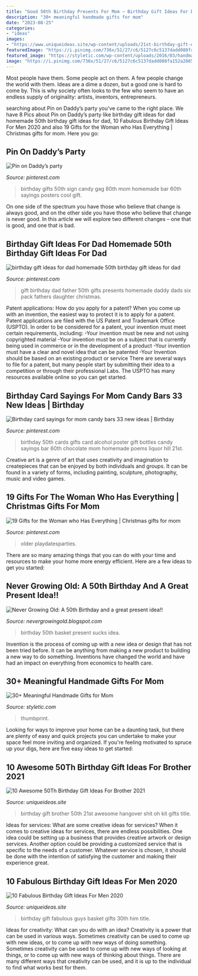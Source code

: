```yaml
---
title: "Good 50th Birthday Presents For Mom ~ Birthday Gift Ideas For Dad Homemade 50th Birthday Gift Ideas For Dad"
description: "30+ meaningful handmade gifts for mom"
date: "2023-08-25"
categories:
- "ideas"
images:
- "https://www.uniqueideas.site/wp-content/uploads/21st-birthday-gift-oh-shit-kit-for-the-hangover-the-day-after-12.jpg"
featuredImage: "https://i.pinimg.com/736x/51/27/c6/5127c6c5137dadd088fa152a286535c9.jpg"
featured_image: "https://styletic.com/wp-content/uploads/2016/03/handmade-gifts-for-mom/10-handmade-gifts-for-mom.jpg"
image: "https://i.pinimg.com/736x/51/27/c6/5127c6c5137dadd088fa152a286535c9.jpg"
---
```



Most people have them. Some people act on them. A few people change the world with them. Ideas are a dime a dozen, but a good one is hard to come by. This is why society often looks to the few who seem to have an endless supply of originality: artists, inventors, entrepreneurs.

	

		
searching about Pin on Daddy’s party you've came to the right place. We have 8 Pics about Pin on Daddy’s party like birthday gift ideas for dad homemade 50th birthday gift ideas for dad, 10 Fabulous Birthday Gift Ideas For Men 2020 and also 19 Gifts for the Woman who Has Everything | Christmas gifts for mom. Here you go:
		
    
## Pin On Daddy’s Party

<img loading=lazy src="https://i.pinimg.com/736x/2c/40/8c/2c408cc0ff76622c6e6da0321d0f0213.jpg" onerror="this.onerror=null;this.src='https://tse3.mm.bing.net/th?id=OIP.Aqxvkp0B7cnp8UBzQJlWqAHaJ3&amp;pid=15.1';" alt="Pin on Daddy’s party">

_Source: pinterest.com_

>birthday gifts 50th sign candy gag 80th mom homemade bar 60th sayings posters cool gift. 

	

On one side of the spectrum you have those who believe that change is always good, and on the other side you have those who believe that change is never good. In this article we will explore two different changes – one that is good, and one that is bad.

    
## Birthday Gift Ideas For Dad Homemade 50th Birthday Gift Ideas For Dad

<img loading=lazy src="https://i.pinimg.com/736x/51/27/c6/5127c6c5137dadd088fa152a286535c9.jpg" onerror="this.onerror=null;this.src='https://tse2.mm.bing.net/th?id=OIP.DGC3-MMCdeU2bPDTb0fhkwHaLI&amp;pid=15.1';" alt="birthday gift ideas for dad homemade 50th birthday gift ideas for dad">

_Source: pinterest.com_

>gift birthday dad father 50th gifts presents homemade daddy dads six pack fathers daughter christmas. 

	

Patent applications: How do you apply for a patent?
When you come up with an invention, the easiest way to protect it is to apply for a patent. Patent applications are filed with the US Patent and Trademark Office (USPTO). In order to be considered for a patent, your invention must meet certain requirements, including: 
-Your invention must be new and not using copyrighted material
-Your invention must be on a subject that is currently being used in commerce or in the development of a product
-Your invention must have a clear and novel idea that can be patented
-Your Invention should be based on an existing product or service There are several ways to file for a patent, but many people start by submitting their idea to a competition or through their professional Labs. The USPTO has many resources available online so you can get started.

    
## Birthday Card Sayings For Mom Candy Bars 33 New Ideas | Birthday

<img loading=lazy src="https://i.pinimg.com/originals/fa/e4/b7/fae4b7345f7eca24ff3a5495ee367f44.jpg" onerror="this.onerror=null;this.src='https://tse4.mm.bing.net/th?id=OIP.l1c-_KL7SY-axuH1qkHweQAAAA&amp;pid=15.1';" alt="Birthday card sayings for mom candy bars 33 new ideas | Birthday">

_Source: pinterest.com_

>birthday 50th cards gifts card alcohol poster gift bottles candy sayings bar 60th chocolate mom homemade poems liquor hill 21st. 

	

Creative art is a genre of art that uses creativity and imagination to createpieces that can be enjoyed by both individuals and groups. It can be found in a variety of forms, including painting, sculpture, photography, music and video games.

    
## 19 Gifts For The Woman Who Has Everything | Christmas Gifts For Mom

<img loading=lazy src="https://i.pinimg.com/736x/7b/5f/cc/7b5fcca26af8a6af2992c3d859ba0ac2.jpg" onerror="this.onerror=null;this.src='https://tse3.mm.bing.net/th?id=OIP.atIT3loO9aJkw4plXJUzNwHaLG&amp;pid=15.1';" alt="19 Gifts for the Woman who Has Everything | Christmas gifts for mom">

_Source: pinterest.com_

>older playdatesparties. 

	

There are so many amazing things that you can do with your time and resources to make your home more energy efficient. Here are a few ideas to get you started:

    
## Never Growing Old: A 50th Birthday And A Great Present Idea!!

<img loading=lazy src="http://1.bp.blogspot.com/_K9xydntQfRk/TM4s5eYg65I/AAAAAAAABuw/fxxJH0ZHdf4/s1600/halloween2010+072.jpg" onerror="this.onerror=null;this.src='https://tse1.mm.bing.net/th?id=OIP.mDqGxNb3RQvfT4wTVEeAdgHaJ4&amp;pid=15.1';" alt="Never Growing Old: A 50th Birthday and a great present idea!!">

_Source: nevergrowingold.blogspot.com_

>birthday 50th basket present sucks idea. 

	

Invention is the process of coming up with a new idea or design that has not been tried before. It can be anything from making a new product to building a new way to do something. Inventions have changed the world and have had an impact on everything from economics to health care.

    
## 30+ Meaningful Handmade Gifts For Mom

<img loading=lazy src="https://styletic.com/wp-content/uploads/2016/03/handmade-gifts-for-mom/10-handmade-gifts-for-mom.jpg" onerror="this.onerror=null;this.src='https://tse4.mm.bing.net/th?id=OIP.5v9V2TFcLSQs9Bw-6sjv6QHaJ4&amp;pid=15.1';" alt="30+ Meaningful Handmade Gifts for Mom">

_Source: styletic.com_

>thumbprint. 

	

Looking for ways to improve your home can be a daunting task, but there are plenty of easy and quick projects you can undertake to make your space feel more inviting and organized. If you're feeling motivated to spruce up your digs, here are five easy ideas to get started: 

    
## 10 Awesome 50Th Birthday Gift Ideas For Brother 2021

<img loading=lazy src="https://www.uniqueideas.site/wp-content/uploads/21st-birthday-gift-oh-shit-kit-for-the-hangover-the-day-after-12.jpg" onerror="this.onerror=null;this.src='https://tse3.mm.bing.net/th?id=OIP.O2YzCBFMKGyh-8VF9IdVVQHaJ4&amp;pid=15.1';" alt="10 Awesome 50Th Birthday Gift Ideas For Brother 2021">

_Source: uniqueideas.site_

>birthday gift brother 50th 21st awesome hangover shit oh kit gifts title. 

	

Ideas for services: What are some creative ideas for services?
When it comes to creative ideas for services, there are endless possibilities. One idea could be setting up a business that provides creative artwork or design services. Another option could be providing a customized service that is specific to the needs of a customer. Whatever service is chosen, it should be done with the intention of satisfying the customer and making their experience great.

    
## 10 Fabulous Birthday Gift Ideas For Men 2020

<img loading=lazy src="https://www.uniqueideas.site/wp-content/uploads/birthday-gift-basket-for-guys-pinteres-11.jpg" onerror="this.onerror=null;this.src='https://tse3.mm.bing.net/th?id=OIP.ulSzLIIESrU01VH40y2jZAHaJ4&amp;pid=15.1';" alt="10 Fabulous Birthday Gift Ideas For Men 2020">

_Source: uniqueideas.site_

>birthday gift fabulous guys basket gifts 30th him title. 

	

Ideas for creativity: What can you do with an idea?
Creativity is a power that can be used in various ways. Sometimes creativity can be used to come up with new ideas, or to come up with new ways of doing something. Sometimes creativity can be used to come up with new ways of looking at things, or to come up with new ways of thinking about things. There are many different ways that creativity can be used, and it is up to the individual to find what works best for them.

